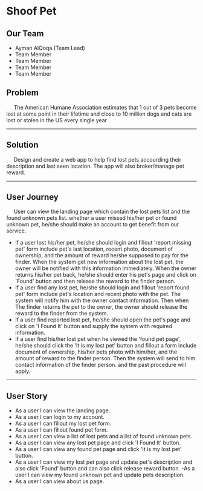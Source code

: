 # **Shoof Pet**

## **Our Team**

- Ayman AlQoqa (Team Lead)
- Team Member
- Team Member
- Team Member
- Team Member

## **Problem**

&nbsp;&nbsp;&nbsp;&nbsp;&nbsp;The American Humane Association estimates that 1 out of 3 pets become lost at some point in their lifetime and close to 10 million dogs and cats are lost or stolen in the US every single year

---

## **Solution**

&nbsp;&nbsp;&nbsp;&nbsp;&nbsp;Design and create a web app to help find lost pets accourding their description and last seen location. The app will also broker/manage pet reward.

---

## **User Journey**

&nbsp;&nbsp;&nbsp;&nbsp;&nbsp;User can view the landing page which contain the lost pets list and the found unknown pets list. whether a user missed his/her pet or found unknown pet, he/she should make an account to get benefit from our service.

- If a user lost his/her pet, he/she should login and fillout 'report missing pet' form include pet's last location, recent photo, document of ownership, and the amount of reward he/she supposed to pay for the finder. When the system get new information about the lost pet, the owner will be notified with this information immediately. When the owner returns his/her pet back, he/she should enter his pet's page and click on 'Found' button and then release the reward to the finder person.
- If a user find any lost pet, he/she should login and fillout 'report found pet' form include pet's location and recent photo with the pet. The system will notify him with the owner contact information. Then when The finder returns the pet to the owner, the owner should release the reward to the finder from the system.
- If a user find reported lost pet, he/she should open the pet's page and click on 'I Found It' button and supply the system with required information.
- If a user find his/her lost pet when he viewed the 'found pet page', he/she should click the 'It is my lost pet' button and fillout a form include document of ownership, his/her pets photo with him/her, and the amount of reward to the finder person. Then the system will send to him contact information of the finder person. and the past procedure will apply.

---

## **User Story**

- As a user I can view the landing page.
- As a user I can login to my account.
- As a user I can fillout my lost pet form.
- As a user I can fillout found pet form.
- As a user I can view a list of lost pets and a list of found unknown pets.
- As a user I can view any lost pet page and click 'I Found It' button.
- As a user I can view any found pet page and click 'It is my lost pet' button.
- As a user I can view my lost pet page and update pet's description and also click 'Found' button and can also click release reward button.
  -As a user I can view my found unknown pet and update pets description.
- As a user I can view about us page.

